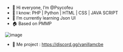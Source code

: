 - 👋 Hi everyone, I’m @Psycofeu
- 👀 I know: PHP | Python | HTML | CSS | JAVA SCRIPT
- 🌱 I’m currently learning Json UI
- 🏠 Based on PMMP



![image](https://github.com/Psycofeu/Psycofeu/assets/175262502/749ccd0a-b78d-451b-a3f3-7202d5b21b22)
- 🚧 Me project : https://discord.gg/vanillamcbe




<!---
Psycofeu/Psycofeu is a ✨ special ✨ repository because its `README.md` (this file) appears on your GitHub profile.
You can click the Preview link to take a look at your changes.
--->
